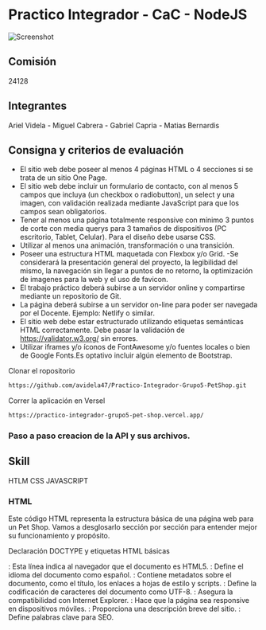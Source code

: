 # Practico Integrador - CaC - NodeJS

![Screenshot](/website%20image/screenshot.png)

## Comisión
 24128

## Integrantes
Ariel Videla -
Miguel Cabrera -
Gabriel Capria -
Matias Bernardis

## Consigna y criterios de evaluación
- El sitio web debe poseer al menos 4 páginas HTML o 4 secciones si se trata de un sitio One Page.
- El sitio web debe incluir un formulario de contacto, con al menos 5 campos que incluya (un checkbox o radiobutton), un select y una imagen, con validación realizada mediante JavaScript para que los campos sean obligatorios.
- Tener al menos una página totalmente responsive con mínimo 3 puntos de corte con media querys para 3 tamaños de dispositivos (PC escritorio, Tablet, Celular). Para el diseño debe usarse CSS.
- Utilizar al menos una animación, transformación o una transición.
- Poseer una estructura HTML maquetada con Flexbox y/o Grid.
-Se considerará la presentación general del proyecto, la legibilidad del mismo, la navegación sin llegar a puntos de no retorno, la optimización de imagenes para la web y el uso de favicon.
- El trabajo práctico deberá subirse a un servidor online y compartirse mediante un repositorio de Git.
- La página deberá subirse a un servidor on-line para poder ser navegada por el Docente. Ejemplo: Netlify o similar.
- El sitio web debe estar estructurado utilizando etiquetas semánticas HTML correctamente. Debe pasar la validación de https://validator.w3.org/ sin errores.
- Utilizar iframes y/o íconos de FontAwesome y/o fuentes locales o bien de Google Fonts.Es optativo incluir algún elemento de Bootstrap.

Clonar el ropositorio
```sh
https://github.com/avidela47/Practico-Integrador-Grupo5-PetShop.git
```
Correr la aplicación en Versel
```sh
https://practico-integrador-grupo5-pet-shop.vercel.app/
```

### Paso a paso creacion de la API y sus archivos.

## Skill
HTLM
CSS
JAVASCRIPT

### HTML
Este código HTML representa la estructura básica de una página web para un Pet Shop. Vamos a desglosarlo sección por sección para entender mejor su funcionamiento y propósito.

Declaración DOCTYPE y etiquetas HTML básicas
<!DOCTYPE html>: Esta línea indica al navegador que el documento es HTML5.
<html lang="es">: Define el idioma del documento como español.
<head>: Contiene metadatos sobre el documento, como el título, los enlaces a hojas de estilo y scripts.
<meta charset="UTF-8">: Define la codificación de caracteres del documento como UTF-8.
<meta http-equiv="X-UA-Compatible" content="IE=edge">: Asegura la compatibilidad con Internet Explorer.
<meta name="viewport" content="width=device-width, initial-scale=1.0">: Hace que la página sea responsive en dispositivos móviles.
<meta name="description" content="Pet Shop premiun, todo para tu mascota">: Proporciona una descripción breve del sitio.
<meta name="keywords" content="MASCOTAS, ALIMENTOS, VETERINARIA, PET SHOP, PERROS, GATOS">: Define palabras clave para SEO.
<title>: Define el título de la página, que se muestra en la pestaña del navegador.
<link rel="shortcut icon" href="/image/icono.png">: Establece el icono de la página.
<link rel="stylesheet" href="https://cdnjs.cloudflare.com/ajax/libs/font-awesome/5.15.4/css/all.min.css">: Enlaza la hoja de estilos de Font Awesome para usar íconos.
<link rel="stylesheet" href="css/style.css">: Enlaza la hoja de estilos personalizada del sitio.
Cuerpo del documento (Body)
El cuerpo del documento (<body>) contiene todo el contenido visible de la página web. Se divide en varias secciones:

Header: Contiene el logotipo del Pet Shop, la navegación principal, y un formulario de inicio de sesión.
Home Section: Presenta una bienvenida y un botón para ir a la tienda online.
About Section: Describe la fabricación de alimentos premium para mascotas.
Dog and Cat Food Banner Section: Muestra banners promocionales para alimentos para perros y gatos.
Shop Section: Lista varios productos disponibles en la tienda.
Services Section: Describe los servicios ofrecidos por el Pet Shop.
Plan Section: Presenta diferentes planes de servicio disponibles.
Contact Section: Proporciona un formulario para contactar al Pet Shop.
Footer: Contiene enlaces a redes sociales y créditos de creación.
Scripts
<script src="js/script.js"></script>: Enlaza un archivo JavaScript externo para agregar funcionalidad dinámica a la página, como animaciones o interacciones del usuario.
Resumen
Este código HTML es la base de una página web para un Pet Shop, incluyendo secciones para presentar el negocio, describir los productos y servicios, y proporcionar información de contacto. Utiliza Font Awesome para íconos, una hoja de estilos personalizada para el diseño, y un archivo JavaScript para funcionalidades dinámicas.

### CSS
Este código CSS es un conjunto de estilos para una página web, diseñada para ser responsiva y adaptarse a diferentes tamaños de pantalla. Vamos a desglosarlo para entender mejor su propósito y cómo funciona.

Importación de Fuentes
@import url("https://fonts.googleapis.com/css2?family=Poppins:wght@100;300;400;500;600&display=swap");: Importa la fuente Poppins desde Google Fonts con diferentes pesos para su uso en el sitio web.
Estilos Generales
* { ... }: Aplica estilos a todos los elementos de la página. Establece la fuente, elimina márgenes y rellenos, y configura propiedades como box-sizing, outline, border, text-decoration, text-transform, y transiciones.
Estilos Específicos
html { ... }: Define el tamaño base de la fuente y configura propiedades como el desbordamiento y el comportamiento de desplazamiento.
html::-webkit-scrollbar { ... }: Personaliza la barra de desplazamiento en navegadores basados en WebKit.
section { ... }: Aplica estilos a las secciones del sitio web.
.heading { ... }: Estiliza los títulos principales.
.btn { ... }: Define el estilo de los botones, incluyendo animaciones al pasar el cursor.
@-webkit-keyframes fadeIn { ... }: Define una animación de desvanecimiento.
.header { ... }: Estiliza la barra de navegación superior, incluyendo su comportamiento fijo y animaciones.
.home, .about, .dog-food, .cat-food, .shop, .services, .plan, .contact, .footer { ... }: Define estilos específicos para cada sección de la página, incluyendo el diseño, colores, y animaciones.
Media Queries
@media (max-width: 991px), @media (max-width: 768px), @media (max-width: 450px): Utiliza media queries para hacer que el diseño sea responsivo, adaptándose a diferentes tamaños de pantalla. Esto incluye ajustes en el tamaño de la fuente, el diseño de la barra de navegación, y la disposición de los elementos en pantallas más pequeñas.
Resumen
Este código CSS es fundamental para el diseño y la funcionalidad de una página web responsiva. Define estilos generales para todos los elementos, personaliza la barra de desplazamiento, y aplica estilos específicos a diferentes secciones de la página. Utiliza media queries para asegurar que el sitio se vea bien en una variedad de dispositivos, desde teléfonos móviles hasta pantallas de escritorio grandes. La importación de la fuente Poppins y el uso de animaciones y transiciones mejoran la experiencia del usuario, haciendo que la página sea atractiva y fácil de navegar.

### JAVASCRIPT
Este código JavaScript se utiliza para controlar la interacción del usuario con un formulario de inicio de sesión y una barra de navegación en una página web. Vamos a desglosarlo paso a paso para entender mejor su funcionamiento:

Selección de Elementos
let loginForm = document.querySelector('.header .login-form');: Selecciona el formulario de inicio de sesión dentro del elemento con la clase .header.
let navbar = document.querySelector('.header .navbar');: Selecciona la barra de navegación dentro del elemento con la clase .header.
Manejo de Eventos de Clic
document.querySelector('#login-btn').onclick = () => { ... }: Asigna un manejador de eventos al botón de inicio de sesión (identificado por #login-btn). Al hacer clic en este botón, se alterna la clase active en el formulario de inicio de sesión y se elimina la clase active de la barra de navegación. Esto probablemente hace que el formulario de inicio de sesión se muestre u oculte.
document.querySelector('#menu-btn').onclick = () => { ... }: Asigna un manejador de eventos al botón del menú (identificado por #menu-btn). Al hacer clic en este botón, se alterna la clase active en la barra de navegación y se elimina la clase active del formulario de inicio de sesión. Esto probablemente hace que la barra de navegación se muestre u oculte.
Manejo de Eventos de Desplazamiento
window.onscroll = () => { ... }: Asigna un manejador de eventos al evento de desplazamiento de la ventana. Cuando el usuario se desplaza por la página, este código se ejecuta. Si el desplazamiento vertical (window.scrollY) es mayor que 0, se añade la clase active al elemento con la clase .header, lo que probablemente hace que la barra de navegación se muestre. Si el desplazamiento es 0, se elimina la clase active, ocultando la barra de navegación.
Manejo del Evento de Carga de la Página
window.onload = () => { ... }: Asigna un manejador de eventos al evento de carga de la ventana. Este código se ejecuta una vez que la página se ha cargado completamente. Si el desplazamiento vertical es mayor que 0, se añade la clase active al elemento con la clase .header, lo que probablemente hace que la barra de navegación se muestre. Si el desplazamiento es 0, se elimina la clase active, ocultando la barra de navegación.
Resumen
Este código permite al usuario interactuar con un formulario de inicio de sesión y una barra de navegación en una página web. Al hacer clic en los botones correspondientes, se muestran u ocultan estos elementos. Además, la barra de navegación se muestra u oculta automáticamente en función del desplazamiento vertical de la página. Esto mejora la experiencia del usuario al navegar por la página, haciendo que la interfaz sea más intuitiva y accesible.